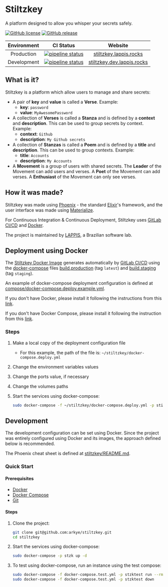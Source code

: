 # Stiltzkey

A platform designed to allow you whisper your secrets safely.

[![GitHub license](https://img.shields.io/github/license/arkye/stiltzkey.svg)](https://github.com/arkye/stiltzkey/blob/master/LICENSE) [![GitHub release](https://img.shields.io/github/release/arkye/stiltzkey.svg)](https://github.com/arkye/stiltzkey/releases)

| Environment | CI Status |  Website |
|:-:|:-:|:-:|
| Production | [![pipeline status](https://gitlab.com/arkye/stiltzkey/badges/master/pipeline.svg)](https://gitlab.com/arkye/stiltzkey/commits/master) | [stiltzkey.lappis.rocks](https://stiltzkey.lappis.rocks) |
| Development | [![pipeline status](https://gitlab.com/arkye/stiltzkey/badges/develop/pipeline.svg)](https://gitlab.com/arkye/stiltzkey/commits/develop) | [stiltzkey.dev.lappis.rocks](http://stiltzkey.dev.lappis.rocks) |

## What is it?

Stiltzkey is a platform which allow users to manage and share secrets:

* A pair of **key** and **value** is called a **Verse**. Example:
    * **key**: `password`
    * **value**: `MyAwesomePassword`
* A collection of **Verses** is called a **Stanza** and is defined by a **context** and **description**. This can be used to group secrets by context. Example:
    * **context**: `Github`
    * **description**: `My Github secrets`
* A collection of **Stanzas** is called a **Poem** and is defined by a **title** and **description**. This can be used to group contexts. Example:
    * **title**: `Accounts`
    * **description**: `My Accounts`
* A **Movement** is a group of users with shared secrets. The **Leader** of the Movement can add users and verses. A **Poet** of the Movement can add verses. A **Enthusiast** of the Movement can only see verses.

## How it was made?

Stiltzkey was made using [Phoenix](http://phoenixframework.org/) - the standard [Elixir](https://elixir-lang.org/)'s framework, and the user interface was made using [Materialize](http://materializecss.com/).

For Continuous Integration & Continuous Deployment, Stiltzkey uses [GitLab CI/CD](https://about.gitlab.com/features/gitlab-ci-cd/) and [Docker](https://www.docker.com/).

The project is maintained by [LAPPIS](https://fga.unb.br/lappis), a Brazilian software lab.

## Deployment using Docker

The [Stiltzkey Docker Image](https://hub.docker.com/r/arkye/stiltzkey/) generates automatically by [GitLab CI/CD](/.gitlab-ci.yml) using the [docker-compose](https://docs.docker.com/compose/) files [build.production](/docker-compose.build.production.yml) (tag `latest`) and [build.staging](/docker-compose.build.staging.yml) (tag `staging`).

An example of docker-compose deployment configuration is defined at [compose/docker-compose.deploy.example.yml](/compose/docker-compose.deploy.example.yml).

If you don't have Docker, please install it following the instructions from this [link](https://docs.docker.com/install/).

If you don't have Docker Compose, please install it following the instruction from this [link](https://docs.docker.com/compose/install/).

### Steps

1. Make a local copy of the deployment configuration file
    * For this example, the path of the file is: `~/stiltzkey/docker-compose.deploy.yml`
1. Change the environment variables values
1. Change the ports value, if necessary
1. Change the volumes paths
1. Start the services using docker-compose:

    ```bash
    sudo docker-compose -f ~/stiltzkey/docker-compose.deploy.yml -p stiltzkey up -d
    ```

## Development

The development configuration can be set using Docker. Since the project was entirely configured using Docker and its images, the approach defined below is recommended.

The Phoenix cheat sheet is defined at [stiltzkey/README.md](/stiltzkey).

### Quick Start

#### Prerequisites

* [Docker](https://docs.docker.com/install/)
* [Docker Compose](https://docs.docker.com/compose/install/)
* [Git](https://git-scm.com/book/en/v2/Getting-Started-Installing-Git)

#### Steps

1. Clone the project:

    ```bash
    git clone git@github.com:arkye/stiltzkey.git
    cd stiltzkey
    ```
1. Start the services using docker-compose:

    ```bash
    sudo docker-compose -p stzk up -d
    ```
1. To test using docker-compose, run an instance using the test compose:

    ```bash
    sudo docker-compose -f docker-compose.test.yml -p stzktest run --rm phoenix
    sudo docker-compose -f docker-compose.test.yml -p stzktest down
    ```
